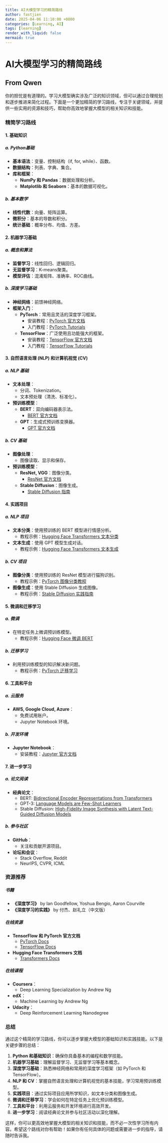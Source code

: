 ```yaml
---
title: AI大模型学习的精简路线
author: fastjien
date: 2025-04-06 11:10:00 +0800
categories: [Learning, AI]
tags: [learning]
render_with_liquid: false
mermaid: true
---
```


# AI大模型学习的精简路线


## From Qwen

你的担忧是有道理的。学习大模型确实涉及广泛的知识领域，但可以通过合理规划和逐步推进来简化过程。下面是一个更加精简的学习路线，专注于关键领域，并提供一些实用的资源和技巧，帮助你高效地掌握大模型的相关知识和技能。

### 精简学习路线

#### **1. 基础知识**

##### **a. Python基础**
- **基本语法**：变量、控制结构（if, for, while）、函数。
- **数据结构**：列表、字典、集合。
- **库和框架**：
  - **NumPy 和 Pandas**：数据处理和分析。
  - **Matplotlib 和 Seaborn**：基本的数据可视化。

##### **b. 基本数学**
- **线性代数**：向量、矩阵运算。
- **微积分**：基本的导数和积分。
- **统计基础**：概率分布、均值、方差。

#### **2. 机器学习基础**

##### **a. 概念和算法**
- **监督学习**：线性回归、逻辑回归。
- **无监督学习**：K-means聚类。
- **模型评估**：混淆矩阵、准确率、ROC曲线。

##### **b. 深度学习基础**
- **神经网络**：前馈神经网络。
- **框架入门**：
  - **PyTorch**：常用且灵活的深度学习框架。
    - 安装教程：[PyTorch 官方文档](https://pytorch.org/)
    - 入门教程：[PyTorch Tutorials](https://pytorch.org/tutorials/)
  - **TensorFlow**：广泛使用且功能强大的框架。
    - 安装教程：[TensorFlow 官方文档](https://www.tensorflow.org/)
    - 入门教程：[TensorFlow Tutorials](https://www.tensorflow.org/tutorials)

#### **3. 自然语言处理 (NLP) 和计算机视觉 (CV)**

##### **a. NLP 基础**
- **文本处理**：
  - 分词、Tokenization。
  - 文本预处理（清洗、标准化）。
- **预训练模型**：
  - **BERT**：双向编码器表示法。
    - [BERT 官方文档](https://huggingface.co/docs/transformers/model_doc/bert)
  - **GPT**：生成式预训练变换器。
    - [GPT 官方文档](https://huggingface.co/docs/transformers/model_doc/gpt2)

##### **b. CV 基础**
- **图像处理**：
  - 图像读取、显示和保存。
- **预训练模型**：
  - **ResNet, VGG**：图像分类。
    - [ResNet 官方文档](https://pytorch.org/vision/stable/models.html)
  - **Stable Diffusion**：图像生成。
    - [Stable Diffusion 指南](https://huggingface.co/docs/diffusers/index)

#### **4. 实践项目**

##### **a. NLP 项目**
- **文本分类**：使用预训练的 BERT 模型进行情感分析。
  - 教程示例：[Hugging Face Transformers 文本分类](https://huggingface.co/docs/transformers/tasks/text_classification)
- **文本生成**：使用 GPT 模型生成对话。
  - 教程示例：[Hugging Face Transformers 文本生成](https://huggingface.co/docs/transformers/tasks/text_generation)

##### **b. CV 项目**
- **图像分类**：使用预训练的 ResNet 模型进行猫狗识别。
  - 教程示例：[PyTorch 图像分类教程](https://pytorch.org/tutorials/beginner/transfer_learning_tutorial.html)
- **图像生成**：使用 Stable Diffusion 生成图像。
  - 教程示例：[Stable Diffusion 实践指南](https://huggingface.co/docs/diffusers/using_diffusers_for_image_generation)

#### **5. 微调和迁移学习**

##### **a. 微调**
- 在特定任务上微调预训练模型。
  - 教程示例：[Hugging Face 微调 BERT](https://huggingface.co/docs/transformers/training)

##### **b. 迁移学习**
- 利用预训练模型的知识解决新问题。
  - 教程示例：[PyTorch 迁移学习](https://pytorch.org/tutorials/beginner/transfer_learning_tutorial.html)

#### **6. 工具和平台**

##### **a. 云服务**
- **AWS, Google Cloud, Azure**：
  - 免费试用账户。
  - Jupyter Notebook 环境。

##### **b. 开发环境**
- **Jupyter Notebook**：
  - 安装教程：[Jupyter 官方文档](https://jupyter.org/install)

#### **7. 进一步学习**

##### **a. 论文阅读**
- **经典论文**：
  - BERT: [Bidirectional Encoder Representations from Transformers](https://arxiv.org/abs/1810.04805)
  - GPT-3: [Language Models are Few-Shot Learners](https://arxiv.org/abs/2005.14165)
  - Stable Diffusion: [High-Fidelity Image Synthesis with Latent Text-Guided Diffusion Models](https://arxiv.org/abs/2212.04356)

##### **b. 参与社区**
- **GitHub**：
  - 关注和贡献开源项目。
- **论坛和会议**：
  - Stack Overflow, Reddit
  - NeurIPS, CVPR, ICML

### **资源推荐**

##### **书籍**
- **《深度学习》** by Ian Goodfellow, Yoshua Bengio, Aaron Courville
- **《深度学习的实践》** by 付杰、赵礼立（中文版）

##### **在线资源**
- **TensorFlow 和 PyTorch 官方文档**
  - [PyTorch Docs](https://pytorch.org/docs/stable/index.html)
  - [TensorFlow Docs](https://www.tensorflow.org/api_docs)
- **Hugging Face Transformers 文档**
  - [Transformers Docs](https://huggingface.co/docs/transformers/index)

##### **在线课程**
- **Coursera**：
  - Deep Learning Specialization by Andrew Ng
- **edX**：
  - Machine Learning by Andrew Ng
- **Udacity**：
  - Deep Reinforcement Learning Nanodegree

### **总结**

通过这个精简的学习路线，你可以逐步掌握大模型的基础知识和实践技能。以下是关键步骤的总结：

1. **Python 和基础知识**：确保你具备基本的编程和数学技能。
2. **机器学习基础**：理解监督学习、无监督学习等基本概念。
3. **深度学习基础**：熟悉神经网络和常用的深度学习框架（如 PyTorch 和 TensorFlow）。
4. **NLP 和 CV**：掌握自然语言处理和计算机视觉的基本技能，学习常用预训练模型。
5. **实践项目**：通过实际项目应用所学知识，如文本分类和图像生成。
6. **微调和迁移学习**：学会如何在特定任务上优化预训练模型。
7. **工具和平台**：利用云服务和开发环境进行高效开发。
8. **进一步学习**：阅读经典论文并参与社区活动以深化理解。

这样，你可以更高效地掌握大模型的相关知识和技能，而不必一次性学习所有内容。希望这个路线对你有帮助！如果你有任何具体的问题或需要进一步的指导，请随时告诉我。
